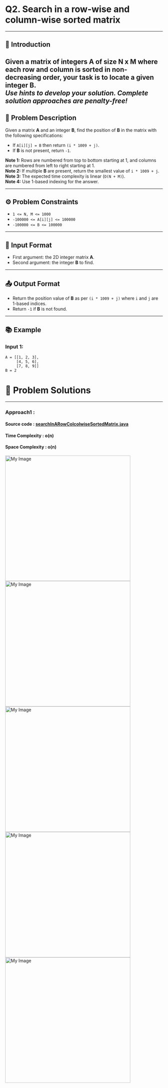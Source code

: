 # Q2. Search in a row-wise and column-wise sorted matrix
---
## 🚀 Introduction
Given a matrix of integers **A** of size **N x M** where each row and column is sorted in non-decreasing order, your task is to locate a given integer **B**.  
_Use hints to develop your solution. Complete solution approaches are penalty-free!_
---
## 📝 Problem Description
Given a matrix **A** and an integer **B**, find the position of **B** in the matrix with the following specifications:  
- If `A[i][j] = B` then return `(i * 1009 + j)`.  
- If **B** is not present, return `-1`.  

**Note 1:** Rows are numbered from top to bottom starting at 1, and columns are numbered from left to right starting at 1.  
**Note 2:** If multiple **B** are present, return the smallest value of `i * 1009 + j`.  
**Note 3:** The expected time complexity is linear (`O(N + M)`).  
**Note 4:** Use 1-based indexing for the answer.

---

## ⚙️ Problem Constraints
- `1 <= N, M <= 1000`
- `-100000 <= A[i][j] <= 100000`
- `-100000 <= B <= 100000`

---

## 📝 Input Format
- First argument: the 2D integer matrix **A**.
- Second argument: the integer **B** to find.

---

## 📤 Output Format
- Return the position value of **B** as per `(i * 1009 + j)` where `i` and `j` are 1-based indices.
- Return `-1` if **B** is not found.

---

## 📚 Example
### Input 1:
```plaintext
A = [[1, 2, 3],
     [4, 5, 6],
     [7, 8, 9]]
B = 2
```
# 📝 Problem Solutions
---
### Approach1 : 
#### Source code : [searchInARowColcolwiseSortedMatrix.java](../src/spiralOrderMatrix2/searchInARowColcolwiseSortedMatrix.java)
#### Time Complexity : o(n)
#### Space Complexity : o(n) 

 <img src="../images/searchInARowColcolwiseSortedMatrix/step1.jpg" alt="My Image" width="400" /> 
 <img src="../images/searchInARowColcolwiseSortedMatrix/step2.jpg" alt="My Image" width="400" /> 
 <img src="../images/searchInARowColcolwiseSortedMatrix/step3.jpg" alt="My Image" width="400" /> 
 <img src="../images/searchInARowColcolwiseSortedMatrix/step4.jpg" alt="My Image" width="400" /> 
 <img src="../images/searchInARowColcolwiseSortedMatrix/step5.jpg" alt="My Image" width="400" /> 



